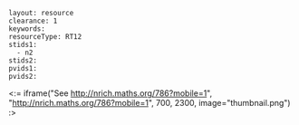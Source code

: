 ````
layout: resource
clearance: 1
keywords:
resourceType: RT12
stids1: 
  - n2
stids2:
pvids1:
pvids2:

````

<:= iframe("See http://nrich.maths.org/786?mobile=1", "http://nrich.maths.org/786?mobile=1", 700, 2300, image="thumbnail.png") :>



